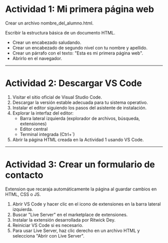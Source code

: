 # **Actividad 1**: Mi primera página web

Crear un archivo nombre_del_alumno.html.

Escribir la estructura básica de un documento HTML.
- Crear un encabezado saludando.
- Crear un encabezado de segundo nivel con tu nombre y apellido.
- Crear un párrafo con el texto: "Esta es mi primera página web".
- Abrirlo en el navegador.

---

# **Actividad 2**: Descargar VS Code

1. Visitar el sitio oficial de Visual Studio Code.
2. Descargar la versión estable adecuada para tu sistema operativo.
3. Instalar el editor siguiendo los pasos del asistente de instalación.
4. Explorar la interfaz del editor:
   - Barra lateral izquierda (explorador de archivos, búsqueda, extensiones)
   - Editor central
   - Terminal integrada (Ctrl+`)
5. Abrir la página HTML creada en la Actividad 1 usando VS Code.



---

# **Actividad 3**:  Crear un formulario de contacto

Extension que recaraja automáticamente la página al guardar cambios en HTML, CSS o JS.

1. Abrir VS Code y hacer clic en el icono de extensiones en la barra lateral izquierda.
2. Buscar "Live Server" en el marketplace de extensiones.
3. Instalar la extensión desarrollada por Ritwick Dey.
4. Reiniciar VS Code si es necesario.
5. Para usar Live Server, haz clic derecho en un archivo HTML y selecciona "Abrir con Live Server".